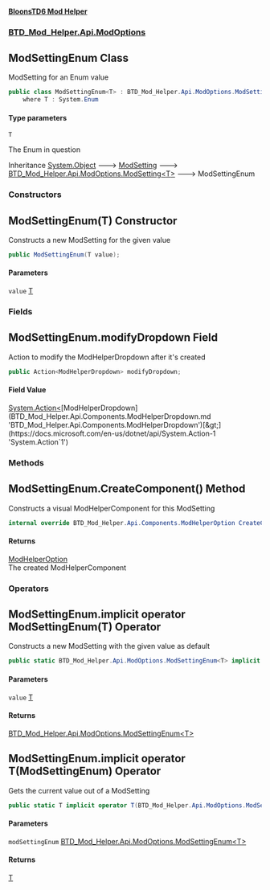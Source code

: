 #### [BloonsTD6 Mod Helper](index.md 'index')
### [BTD_Mod_Helper.Api.ModOptions](index.md#BTD_Mod_Helper.Api.ModOptions 'BTD_Mod_Helper.Api.ModOptions')

## ModSettingEnum<T> Class

ModSetting for an Enum value

```csharp
public class ModSettingEnum<T> : BTD_Mod_Helper.Api.ModOptions.ModSetting<T>
    where T : System.Enum
```
#### Type parameters

<a name='BTD_Mod_Helper.Api.ModOptions.ModSettingEnum_T_.T'></a>

`T`

The Enum in question

Inheritance [System.Object](https://docs.microsoft.com/en-us/dotnet/api/System.Object 'System.Object') &#129106; [ModSetting](BTD_Mod_Helper.Api.ModOptions.ModSetting.md 'BTD_Mod_Helper.Api.ModOptions.ModSetting') &#129106; [BTD_Mod_Helper.Api.ModOptions.ModSetting&lt;](BTD_Mod_Helper.Api.ModOptions.ModSetting_T_.md 'BTD_Mod_Helper.Api.ModOptions.ModSetting<T>')[T](BTD_Mod_Helper.Api.ModOptions.ModSettingEnum_T_.md#BTD_Mod_Helper.Api.ModOptions.ModSettingEnum_T_.T 'BTD_Mod_Helper.Api.ModOptions.ModSettingEnum<T>.T')[&gt;](BTD_Mod_Helper.Api.ModOptions.ModSetting_T_.md 'BTD_Mod_Helper.Api.ModOptions.ModSetting<T>') &#129106; ModSettingEnum<T>
### Constructors

<a name='BTD_Mod_Helper.Api.ModOptions.ModSettingEnum_T_.ModSettingEnum(T)'></a>

## ModSettingEnum(T) Constructor

Constructs a new ModSetting for the given value

```csharp
public ModSettingEnum(T value);
```
#### Parameters

<a name='BTD_Mod_Helper.Api.ModOptions.ModSettingEnum_T_.ModSettingEnum(T).value'></a>

`value` [T](BTD_Mod_Helper.Api.ModOptions.ModSettingEnum_T_.md#BTD_Mod_Helper.Api.ModOptions.ModSettingEnum_T_.T 'BTD_Mod_Helper.Api.ModOptions.ModSettingEnum<T>.T')
### Fields

<a name='BTD_Mod_Helper.Api.ModOptions.ModSettingEnum_T_.modifyDropdown'></a>

## ModSettingEnum<T>.modifyDropdown Field

Action to modify the ModHelperDropdown after it's created

```csharp
public Action<ModHelperDropdown> modifyDropdown;
```

#### Field Value
[System.Action&lt;](https://docs.microsoft.com/en-us/dotnet/api/System.Action-1 'System.Action`1')[ModHelperDropdown](BTD_Mod_Helper.Api.Components.ModHelperDropdown.md 'BTD_Mod_Helper.Api.Components.ModHelperDropdown')[&gt;](https://docs.microsoft.com/en-us/dotnet/api/System.Action-1 'System.Action`1')
### Methods

<a name='BTD_Mod_Helper.Api.ModOptions.ModSettingEnum_T_.CreateComponent()'></a>

## ModSettingEnum<T>.CreateComponent() Method

Constructs a visual ModHelperComponent for this ModSetting

```csharp
internal override BTD_Mod_Helper.Api.Components.ModHelperOption CreateComponent();
```

#### Returns
[ModHelperOption](BTD_Mod_Helper.Api.Components.ModHelperOption.md 'BTD_Mod_Helper.Api.Components.ModHelperOption')  
The created ModHelperComponent
### Operators

<a name='BTD_Mod_Helper.Api.ModOptions.ModSettingEnum_T_.op_ImplicitBTD_Mod_Helper.Api.ModOptions.ModSettingEnum_T_(T)'></a>

## ModSettingEnum<T>.implicit operator ModSettingEnum<T>(T) Operator

Constructs a new ModSetting with the given value as default

```csharp
public static BTD_Mod_Helper.Api.ModOptions.ModSettingEnum<T> implicit operator ModSettingEnum<T>(T value);
```
#### Parameters

<a name='BTD_Mod_Helper.Api.ModOptions.ModSettingEnum_T_.op_ImplicitBTD_Mod_Helper.Api.ModOptions.ModSettingEnum_T_(T).value'></a>

`value` [T](BTD_Mod_Helper.Api.ModOptions.ModSettingEnum_T_.md#BTD_Mod_Helper.Api.ModOptions.ModSettingEnum_T_.T 'BTD_Mod_Helper.Api.ModOptions.ModSettingEnum<T>.T')

#### Returns
[BTD_Mod_Helper.Api.ModOptions.ModSettingEnum&lt;](BTD_Mod_Helper.Api.ModOptions.ModSettingEnum_T_.md 'BTD_Mod_Helper.Api.ModOptions.ModSettingEnum<T>')[T](BTD_Mod_Helper.Api.ModOptions.ModSettingEnum_T_.md#BTD_Mod_Helper.Api.ModOptions.ModSettingEnum_T_.T 'BTD_Mod_Helper.Api.ModOptions.ModSettingEnum<T>.T')[&gt;](BTD_Mod_Helper.Api.ModOptions.ModSettingEnum_T_.md 'BTD_Mod_Helper.Api.ModOptions.ModSettingEnum<T>')

<a name='BTD_Mod_Helper.Api.ModOptions.ModSettingEnum_T_.op_ImplicitT(BTD_Mod_Helper.Api.ModOptions.ModSettingEnum_T_)'></a>

## ModSettingEnum<T>.implicit operator T(ModSettingEnum<T>) Operator

Gets the current value out of a ModSetting

```csharp
public static T implicit operator T(BTD_Mod_Helper.Api.ModOptions.ModSettingEnum<T> modSettingEnum);
```
#### Parameters

<a name='BTD_Mod_Helper.Api.ModOptions.ModSettingEnum_T_.op_ImplicitT(BTD_Mod_Helper.Api.ModOptions.ModSettingEnum_T_).modSettingEnum'></a>

`modSettingEnum` [BTD_Mod_Helper.Api.ModOptions.ModSettingEnum&lt;](BTD_Mod_Helper.Api.ModOptions.ModSettingEnum_T_.md 'BTD_Mod_Helper.Api.ModOptions.ModSettingEnum<T>')[T](BTD_Mod_Helper.Api.ModOptions.ModSettingEnum_T_.md#BTD_Mod_Helper.Api.ModOptions.ModSettingEnum_T_.T 'BTD_Mod_Helper.Api.ModOptions.ModSettingEnum<T>.T')[&gt;](BTD_Mod_Helper.Api.ModOptions.ModSettingEnum_T_.md 'BTD_Mod_Helper.Api.ModOptions.ModSettingEnum<T>')

#### Returns
[T](BTD_Mod_Helper.Api.ModOptions.ModSettingEnum_T_.md#BTD_Mod_Helper.Api.ModOptions.ModSettingEnum_T_.T 'BTD_Mod_Helper.Api.ModOptions.ModSettingEnum<T>.T')
